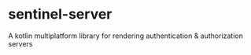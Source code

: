 # sentinel-server
A kotlin multiplatform library for rendering authentication &amp; authorization servers

